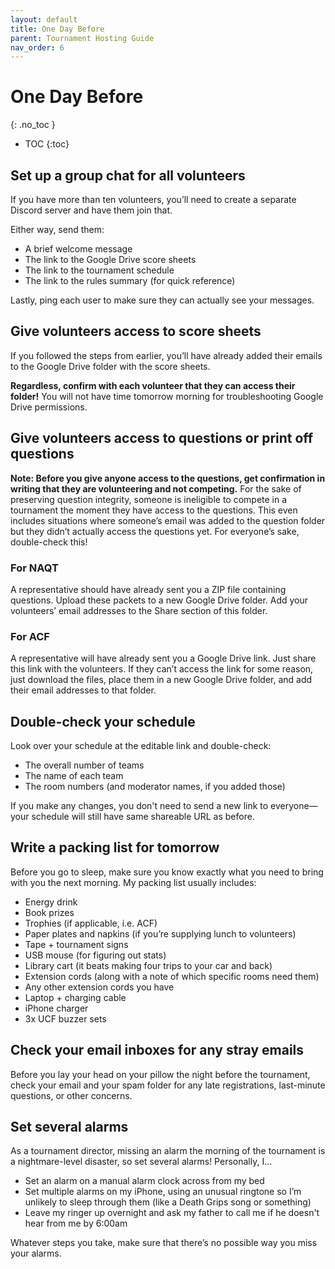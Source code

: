 ```yaml
---
layout: default
title: One Day Before
parent: Tournament Hosting Guide
nav_order: 6
---
```


# One Day Before
{: .no_toc }

- TOC
{:toc}

## Set up a group chat for all volunteers 
If you have more than ten volunteers, you’ll need to create a separate Discord server and have them join that. 

Either way, send them: 

* A brief welcome message
* The link to the Google Drive score sheets
* The link to the tournament schedule 
* The link to the rules summary (for quick reference) 

Lastly, ping each user to make sure they can actually see your messages.

## Give volunteers access to score sheets

If you followed the steps from earlier, you’ll have already added their emails to the Google Drive folder with the score sheets. 

**Regardless, confirm with each volunteer that they can access their folder!** You will not have time tomorrow morning for troubleshooting Google Drive permissions. 

## Give volunteers access to questions or print off questions 
**Note: Before you give anyone access to the questions, get confirmation in writing that they are volunteering and not competing.**  For the sake of preserving question integrity, someone is ineligible to compete in a tournament the moment they have access to the questions. This even includes situations where someone’s email was added to the question folder but they didn’t actually access the questions yet. For everyone’s sake, double-check this! 
### For NAQT
A representative should have already sent you a ZIP file containing questions. Upload these packets to a new Google Drive folder. Add your volunteers’ email addresses to the Share section of this folder. 
### For ACF
A representative will have already sent you a Google Drive link. Just share this link with the volunteers. If they can’t access the link for some reason, just download the files, place them in a new Google Drive folder, and add their email addresses to that folder. 

## Double-check your schedule
Look over your schedule at the editable link and double-check:
* The overall number of teams
* The name of each team
* The room numbers (and moderator names, if you added those)

If you make any changes, you don't need to send a new link to everyone—your schedule will still have same shareable URL as before. 


## Write a packing list for tomorrow
Before you go to sleep, make sure you know exactly what you need to bring with you the next morning. My packing list usually includes: 

* Energy drink
* Book prizes
* Trophies (if applicable, i.e. ACF) 
* Paper plates and napkins (if you’re supplying lunch to volunteers) 
* Tape + tournament signs 
* USB mouse (for figuring out stats) 
* Library cart (it beats making four trips to your car and back) 
* Extension cords (along with a note of which specific rooms need them)
* Any other extension cords you have
* Laptop + charging cable
* iPhone charger
* 3x UCF buzzer sets


## Check your email inboxes for any stray emails 
Before you lay your head on your pillow the night before the tournament, check your email and your spam folder for any late registrations, last-minute questions, or other concerns. 

## Set several alarms 
As a tournament director, missing an alarm the morning of the tournament is a nightmare-level disaster, so set several alarms! Personally, I...

* Set an alarm on a manual alarm clock across from my bed 
* Set multiple alarms on my iPhone, using an unusual ringtone so I’m unlikely to sleep through them (like a Death Grips song or something) 
* Leave my ringer up overnight and ask my father to call me if he doesn't hear from me by 6:00am

Whatever steps you take, make sure that there’s no possible way you miss your alarms. 
